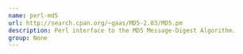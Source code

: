```yaml
---
name: perl-md5
url: http://search.cpan.org/~gaas/MD5-2.03/MD5.pm
description: Perl interface to the MD5 Message-Digest Algorithm.
group: None
---
```

